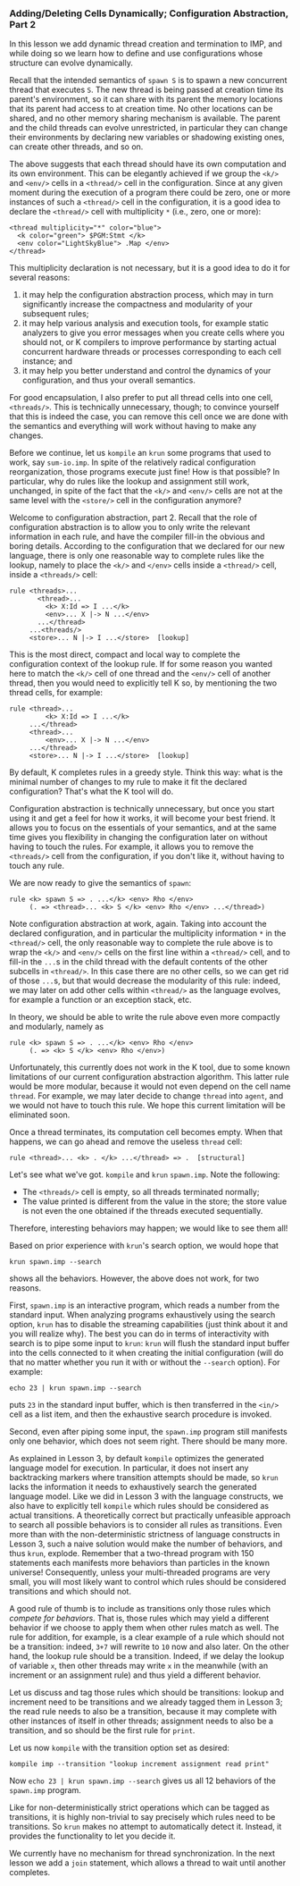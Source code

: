<!-- Copyright (c) 2010-2016 K Team. All Rights Reserved. -->

### Adding/Deleting Cells Dynamically; Configuration Abstraction, Part 2

In this lesson we add dynamic thread creation and termination to IMP, and
while doing so we learn how to define and use configurations whose structure
can evolve dynamically.

Recall that the intended semantics of `spawn S` is to spawn a new concurrent
thread that executes `S`.  The new thread is being passed at creation time
its parent's environment, so it can share with its parent the memory
locations that its parent had access to at creation time.  No other locations
can be shared, and no other memory sharing mechanism is available.
The parent and the child threads can evolve unrestricted, in particular they
can change their environments by declaring new variables or shadowing existing
ones, can create other threads, and so on.

The above suggests that each thread should have its own computation and its
own environment.  This can be elegantly achieved if we group the `<k/>` and
`<env/>` cells in a `<thread/>` cell in the configuration.  Since at any given
moment during the execution of a program there could be zero, one or more
instances of such a `<thread/>` cell in the configuration, it is a good idea
to declare the `<thread/>` cell with multiplicity `*` (i.e., zero, one or more):

    <thread multiplicity="*" color="blue">
      <k color="green"> $PGM:Stmt </k>
      <env color="LightSkyBlue"> .Map </env>
    </thread>

This multiplicity declaration is not necessary, but it is a good idea to do
it for several reasons:

1. it may help the configuration abstraction process,
which may in turn significantly increase the compactness and modularity of
your subsequent rules;
2. it may help various analysis and execution tools,
for example static analyzers to give you error messages when you create cells
where you should not, or K compilers to improve performance by starting
actual concurrent hardware threads or processes corresponding to each cell
instance; and
3. it may help you better understand and control the dynamics
of your configuration, and thus your overall semantics.

For good encapsulation, I also prefer to put all thread cells into one cell, 
`<threads/>`.  This is technically unnecessary, though; to convince yourself
that this is indeed the case, you can remove this cell once we are done with
the semantics and everything will work without having to make any changes.

Before we continue, let us `kompile` an `krun` some programs that used to
work, say `sum-io.imp`.  In spite of the relatively radical configuration
reorganization, those programs execute just fine!  How is that possible?
In particular, why do rules like the lookup and assignment still work,
unchanged, in spite of the fact that the `<k/>` and `<env/>` cells are not at
the same level with the `<store/>` cell in the configuration anymore?

Welcome to configuration abstraction, part 2.  Recall that the role of
configuration abstraction is to allow you to only write the relevant
information in each rule, and have the compiler fill-in the obvious and boring
details.  According to the configuration that we declared for our new
language, there is only one reasonable way to complete rules like the lookup,
namely to place the `<k/>` and `</env>` cells inside a `<thread/>` cell,
inside a `<threads/>` cell:

    rule <threads>...
           <thread>...
             <k> X:Id => I ...</k>
             <env>... X |-> N ...</env>
           ...</thread>
         ...<threads/>
         <store>... N |-> I ...</store>  [lookup]

This is the most direct, compact and local way to complete the configuration
context of the lookup rule.  If for some reason you wanted here to match the
`<k/>` cell of one thread and the `<env/>` cell of another thread, then you
would need to explicitly tell K so, by mentioning the two thread cells,
for example:

    rule <thread>...
             <k> X:Id => I ...</k>
         ...</thread>
         <thread>...
             <env>... X |-> N ...</env>
         ...</thread>
         <store>... N |-> I ...</store>  [lookup]

By default, K completes rules in a greedy style.  Think this way: what is the
minimal number of changes to my rule to make it fit the declared
configuration?  That's what the K tool will do.

Configuration abstraction is technically unnecessary, but once you start
using it and get a feel for how it works, it will become your best friend.
It allows you to focus on the essentials of your semantics, and at the same
time gives you flexibility in changing the configuration later on without
having to touch the rules.  For example, it allows you to remove the
`<threads/>` cell from the configuration, if you don't like it, without
having to touch any rule.

We are now ready to give the semantics of `spawn`:

    rule <k> spawn S => . ...</k> <env> Rho </env>
         (. => <thread>... <k> S </k> <env> Rho </env> ...</thread>)

Note configuration abstraction at work, again.  Taking into account
the declared configuration, and in particular the multiplicity information
`*` in the `<thread/>` cell, the only reasonable way to complete the rule
above is to wrap the `<k/>` and `<env/>` cells on the first line within a
`<thread/>` cell, and to fill-in the `...`s in the child thread with the
default contents of the other subcells in `<thread/>`.  In this case there
are no other cells, so we can get rid of those `...`s, but that would
decrease the modularity of this rule: indeed, we may later on add other
cells within `<thread/>` as the language evolves, for example a function
or an exception stack, etc.

In theory, we should be able to write the rule above even more compactly
and modularly, namely as

    rule <k> spawn S => . ...</k> <env> Rho </env>
         (. => <k> S </k> <env> Rho </env>)

Unfortunately, this currently does not work in the K tool, due to some
known limitations of our current configuration abstraction algorithm.
This latter rule would be more modular, because it would not even depend
on the cell name `thread`.  For example, we may later decide to change
`thread` into `agent`, and we would not have to touch this rule.
We hope this current limitation will be eliminated soon.  

Once a thread terminates, its computation cell becomes empty.  When that
happens, we can go ahead and remove the useless `thread` cell:

    rule <thread>... <k> . </k> ...</thread> => .  [structural]

Let's see what we've got.  `kompile` and `krun` `spawn.imp`.
Note the following:

- The `<threads/>` cell is empty, so all threads terminated normally;
- The value printed is different from the value in the store; the store value
  is not even the one obtained if the threads executed sequentially.

Therefore, interesting behaviors may happen; we would like to see them all!

Based on prior experience with `krun`'s search option, we would hope that

    krun spawn.imp --search

shows all the behaviors.  However, the above does not work, for two reasons.

First, `spawn.imp` is an interactive program, which reads a number from the
standard input.  When analyzing programs exhaustively using the search option,
`krun` has to disable the streaming capabilities (just think about it and you
will realize why).  The best you can do in terms of interactivity with search
is to pipe some input to `krun`: `krun` will flush the standard input buffer
into the cells connected to it when creating the initial configuration (will
do that no matter whether you run it with or without the `--search` option).
For example:

    echo 23 | krun spawn.imp --search

puts `23` in the standard input buffer, which is then transferred in the
`<in/>` cell as a list item, and then the exhaustive search procedure is
invoked.

Second, even after piping some input, the `spawn.imp` program still manifests
only one behavior, which does not seem right.  There should be many more.

As explained in Lesson 3, by default `kompile` optimizes the generated
language model for execution.  In particular, it does not insert any
backtracking markers where transition attempts should be made, so `krun`
lacks the information it needs to exhaustively search the generated language
model.  Like we did in Lesson 3 with the language constructs, we also have
to explicitly tell `kompile` which rules should be considered as actual
transitions.  A theoretically correct but practically unfeasible approach
to search all possible behaviors is to consider all rules as transitions.
Even more than with the non-deterministic strictness of language constructs
in Lesson 3, such a naive solution would make the number of behaviors, and
thus `krun`, explode.  Remember that a two-thread program with 150 statements
each manifests more behaviors than particles in the known universe!
Consequently, unless your multi-threaded programs are very small, you will
most likely want to control which rules should be considered transitions and
which should not.

A good rule of thumb is to include as transitions only those rules which
*compete for behaviors*.  That is, those rules which may yield a different
behavior if we choose to apply them when other rules match as well.
The rule for addition, for example, is a clear example of a rule which
should not be a transition: indeed, `3+7` will rewrite to `10` now and also
later.  On the other hand, the lookup rule should be a transition.  Indeed,
if we delay the lookup of variable `x`, then other threads may write `x` in the
meanwhile (with an increment or an assignment rule) and thus yield a
different behavior.

Let us discuss and tag those rules which should be transitions: lookup and
increment need to be transitions and we already tagged them in Lesson 3;
the read rule needs to also be a transition, because it may complete with
other instances of itself in other threads; assignment needs to also be a
transition, and so should be the first rule for `print`.

Let us now `kompile` with the transition option set as desired:

    kompile imp --transition "lookup increment assignment read print"

Now `echo 23 | krun spawn.imp --search` gives us all 12 behaviors of the
`spawn.imp` program.

Like for non-deterministically strict operations which can be tagged as
transitions, it is highly non-trivial to say precisely which rules need
to be transitions.  So `krun` makes no attempt to automatically detect it.
Instead, it provides the functionality to let you decide it.

We currently have no mechanism for thread synchronization.  In the next lesson
we add a `join` statement, which allows a thread to wait until another completes.
